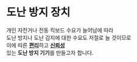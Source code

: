 # **도난 방지 장치**


개인 자전거나 전동 킥보드 수요가 늘어남에 따라  
도난 방지나 도난 감지에 대한 수요도 저절로 늘 것이므로  
이에 따른 <u>**편리**</u>하고 <U>**신뢰성**</u>  
있는 **도난 방지 기기**를 만들고자 합니다. 
